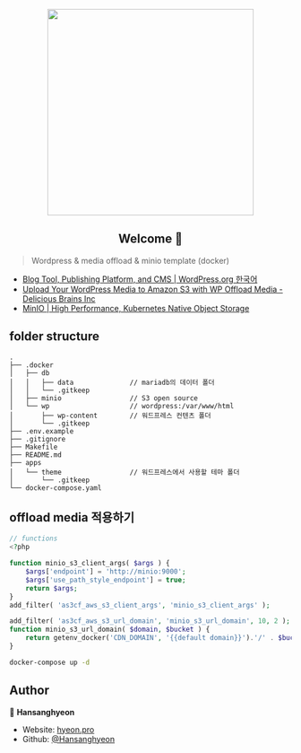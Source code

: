 <p align="center">
<img src="https://user-images.githubusercontent.com/42893446/192394703-9084093c-91a7-4121-b2b5-6f39edb8bbad.jpg" width="368px">
</p>


<h2 align="center">Welcome 👋</h2>

> Wordpress & media offload & minio template (docker)

- [Blog Tool, Publishing Platform, and CMS | WordPress.org 한국어](https://ko.wordpress.org/)
- [Upload Your WordPress Media to Amazon S3 with WP Offload Media - Delicious Brains Inc](https://deliciousbrains.com/wp-offload-media/)
- [MinIO | High Performance, Kubernetes Native Object Storage](https://min.io/)

## folder structure

```
.
├── .docker
│   ├── db
│   │   ├── data              // mariadb의 데이터 폴더
│   │   └── .gitkeep
│   ├── minio                 // S3 open source
│   └── wp                    // wordpress:/var/www/html
│       ├── wp-content        // 워드프레스 컨텐츠 폴더
│       └── .gitkeep
├── .env.example
├── .gitignore
├── Makefile
├── README.md
├── apps
│   └── theme                 // 워드프레스에서 사용할 테마 폴더
│       └── .gitkeep
└── docker-compose.yaml
```

## offload media 적용하기

```php
// functions
<?php

function minio_s3_client_args( $args ) {
    $args['endpoint'] = 'http://minio:9000';
    $args['use_path_style_endpoint'] = true;
    return $args;
}
add_filter( 'as3cf_aws_s3_client_args', 'minio_s3_client_args' );

add_filter( 'as3cf_aws_s3_url_domain', 'minio_s3_url_domain', 10, 2 );
function minio_s3_url_domain( $domain, $bucket ) {
    return getenv_docker('CDN_DOMAIN', '{{default domain}}').'/' . $bucket;
}
```

```sh
docker-compose up -d
```

## Author

👤 **Hansanghyeon**

* Website: [hyeon.pro](https://hyeon.pro)
* Github: [@Hansanghyeon](https://github.com/Hansanghyeon)

